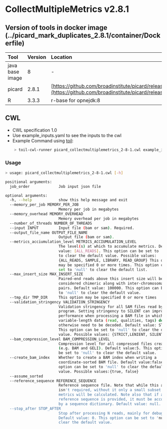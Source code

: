 # CollectMultipleMetrics v2.8.1

## Version of tools in docker image \(../picard\_mark\_duplicates\_2.8.1/container/Dockerfile\)

| Tool | Version | Location |
| :--- | :--- | :--- |
| java base image | 8 | - |
| picard | 2.8.1 | [https://github.com/broadinstitute/picard/releases/download/2.8.1/picard.jar](https://github.com/broadinstitute/picard/releases/download/2.8.1/picard.jar) |
| R | 3.3.3 | r-base for opnejdk:8 |

## CWL

* CWL specification 1.0
* Use example\_inputs.yaml to see the inputs to the cwl
* Example Command using [toil](https://toil.readthedocs.io):

```bash
    > toil-cwl-runner picard_collectmultiplemetrics_2-8-1.cwl example_inputs.yaml
```

### Usage

```bash
> usage: picard_collectmultiplemetrics_2-8-1.cwl [-h]

positional arguments:
  job_order             Job input json file

optional arguments:
  -h, --help            show this help message and exit
  --memory_per_job MEMORY_PER_JOB
                        Memory per job in megabytes
  --memory_overhead MEMORY_OVERHEAD
                        Memory overhead per job in megabytes
  --number_of_threads NUMBER_OF_THREADS
  --input INPUT         Input file (bam or sam). Required.
  --output_file_name OUTPUT_FILE_NAME
                        Output file (bam or sam).
  --metrics_acciumulation_level METRICS_ACCIUMULATION_LEVEL
                        The level(s) at which to accumulate metrics. Default
                        value: [ALL_READS]. This option can be set to 'null'
                        to clear the default value. Possible values:
                        {ALL_READS, SAMPLE, LIBRARY, READ_GROUP} This option
                        may be specified 0 or more times. This option can be
                        set to 'null' to clear the default list.
  --max_insert_size MAX_INSERT_SIZE
                        Paired-end reads above this insert size will be
                        considered chimeric along with inter-chromosomal
                        pairs. Default value: 100000. This option can be set
                        to 'null' to clear the default value.
  --tmp_dir TMP_DIR     This option may be specified 0 or more times
  --validation_stringency VALIDATION_STRINGENCY
                        Validation stringency for all SAM files read by this
                        program. Setting stringency to SILENT can improve
                        performance when processing a BAM file in which
                        variable-length data (read, qualities, tags) do not
                        otherwise need to be decoded. Default value: STRICT.
                        This option can be set to 'null' to clear the default
                        value. Possible values: {STRICT,LENIENT, SILENT}
  --bam_compression_level BAM_COMPRESSION_LEVEL
                        Compression level for all compressed files created
                        (e.g. BAM and GELI). Default value:5. This option can
                        be set to 'null' to clear the default value.
  --create_bam_index    Whether to create a BAM index when writing a
                        coordinate-sorted BAM file. Default value:false. This
                        option can be set to 'null' to clear the default
                        value. Possible values:{true, false}
  --assume_sorted
  --reference_sequence REFERENCE_SEQUENCE
                        Reference sequence file. Note that while this argument
                        isn't required, without it only a small subset of the
                        metrics will be calculated. Note also that if a
                        reference sequence is provided, it must be accompanied
                        by a sequence dictionary. Default value: null.
  --stop_after STOP_AFTER
                        Stop after processing N reads, mainly for debugging.
                        Default value: 0. This option can be set to 'null' to
                        clear the default value.
```

